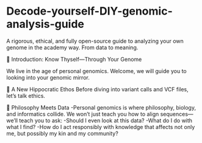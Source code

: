 # Decode-yourself-DIY-genomic-analysis-guide
A rigorous, ethical, and fully open-source guide to analyzing your own genome in the academy way. From data to meaning.


🧬 Introduction: Know Thyself—Through Your Genome

We live in the age of personal genomics. Welcome, we will guide you to looking into your genomic mirror.

🧭 A New Hippocratic Ethos
Before diving into variant calls and VCF files, let’s talk ethics. 

🧠 Philosophy Meets Data
-Personal genomics is where philosophy, biology, and informatics collide. We won’t just teach you how to align sequences—we’ll teach you to ask:
-Should I even look at this data?
-What do I do with what I find?
-How do I act responsibly with knowledge that affects not only me, but possibly my kin and my community?

